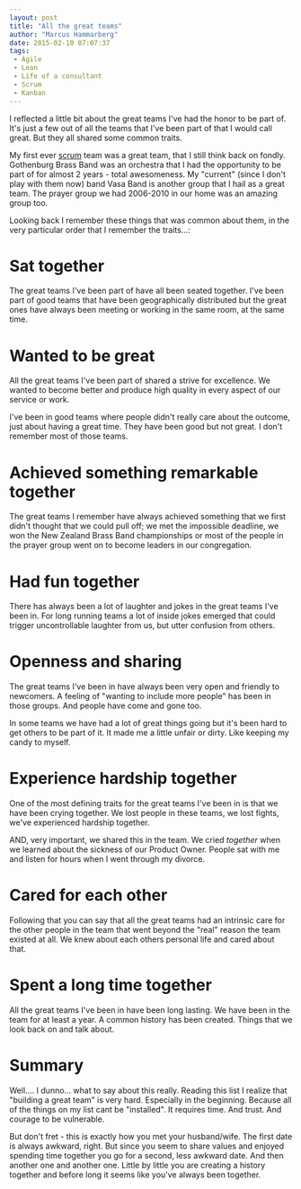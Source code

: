 ```yaml
---
layout: post
title: "All the great teams"
author: "Marcus Hammarberg"
date: 2015-02-10 07:07:37
tags:
 - Agile
 - Lean
 - Life of a consultant
 - Scrum
 - Kanban
---
```


I reflected a little bit about the great teams I've had the honor to be part of. It's just a few out of all the teams that I've been part of that I would call great. But they all shared some common traits.

My first ever [scrum](http://en.wikipedia.org/wiki/Scrum_%28software_development%29) team was a great team, that I still think back on fondly. Gothenburg Brass Band was an orchestra that I had the opportunity to be part of for almost 2 years - total awesomeness. My "current" (since I don't play with them now) band Vasa Band is another group that I hail as a great team. The prayer group we had 2006-2010 in our home was an amazing group too.

Looking back I remember these things that was common about them, in the very particular order that I remember the traits...:

<a name='more'></a>

# Sat together
The great teams I've been part of have all been seated together. I've been part of good teams that have been geographically distributed but the great ones have always been meeting or working in the same room, at the same time.

# Wanted to be great
All the great teams I've been part of shared a strive for excellence. We wanted to become better and produce high quality in every aspect of our service or work.

I've been in good teams where people didn't really care about the outcome, just about having a great time. They have been good but not great. I don't remember most of those teams.

# Achieved something remarkable together
The great teams I remember have always achieved something that we first didn't thought that we could pull off; we met the impossible deadline, we won the New Zealand Brass Band championships or most of the people in the prayer group went on to become leaders in our congregation.

# Had fun together
There has always been a lot of laughter and jokes in the great teams I've been in. For long running teams a lot of inside jokes emerged that could trigger uncontrollable laughter from us, but utter confusion from others.

# Openness and sharing
The great teams I've been in have always been very open and friendly to newcomers. A feeling of "wanting to include more people" has been in those groups. And people have come and gone too.

In some teams we have had a lot of great things going but it's been hard to get others to be part of it. It made me a little unfair or dirty. Like keeping my candy to myself.

# Experience hardship together
One of the most defining traits for the great teams I've been in is that we have been crying together. We lost people in these teams, we lost fights, we've experienced hardship together.

AND, very important, we shared this in the team. We cried _together_ when we learned about the sickness of our Product Owner. People sat with me and listen for hours when I went through my divorce.

# Cared for each other
Following that you can say that all the great teams had an intrinsic care for the other people in the team that went beyond the "real" reason the team existed at all. We knew about each others personal life and cared about that.

# Spent a long time together
All the great teams I've been in have been long lasting. We have been in the team for at least a year. A common history has been created. Things that we look back on and talk about.

# Summary
Well.... I dunno... what to say about this really. Reading this list I realize that "building a great team" is very hard. Especially in the beginning. Because all of the things on my list cant be "installed". It requires time. And trust. And courage to be vulnerable.

But don't fret - this is exactly how you met your husband/wife. The first date is always awkward, right. But since you seem to share values and enjoyed spending time together you go for a second, less awkward date. And then another one and another one. Little by little you are creating a history together and before long it seems like you've always been together.